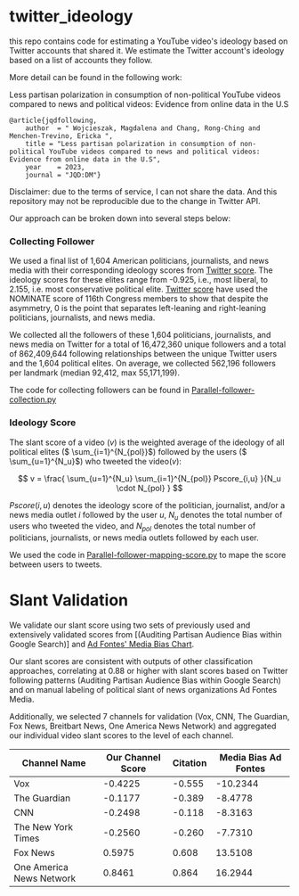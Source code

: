 # twitter_ideology
this repo contains code for estimating a YouTube video's ideology based on Twitter accounts that shared it. We estimate the Twitter account's ideology based on a list of accounts they follow. 

More detail can be found in the following work: 

Less partisan polarization in consumption of non-political YouTube videos compared to news and political videos: Evidence from online data in the U.S
```
@article{jqdfollowing,
    author  = " Wojcieszak, Magdalena and Chang, Rong-Ching and Menchen-Trevino, Ericka ", 
    title = "Less partisan polarization in consumption of non-political YouTube videos compared to news and political videos: Evidence from online data in the U.S",
    year    = 2023,
    journal = "JQD:DM"}
```

Disclaimer: due to the terms of service, I can not share the data. And this repository may not be reproducible due to the change in Twitter API.  

Our approach can be broken down into several steps below: 

###  Collecting Follower

We used a final list of 1,604 American politicians, journalists, and news media with their corresponding ideology scores from [Twitter score](https://github.com/sdmccabe/new-tweetscores). The ideology scores for these elites range from  -0.925, i.e., most liberal, to 2.155, i.e. most conservative political elite. [Twitter score](https://github.com/sdmccabe/new-tweetscores) have used the NOMINATE score of 116th Congress members to show that despite the asymmetry, 0 is the point that separates left-leaning and right-leaning politicians, journalists, and news media. 

We collected all the followers of these 1,604 politicians, journalists, and news media on Twitter for a total of 16,472,360 unique followers and a total of 862,409,644 following relationships between the unique Twitter users and the 1,604 political elites. On average, we collected 562,196 followers per landmark (median 92,412, max 55,171,199).

The code for collecting followers can be found in [Parallel-follower-collection.py](Parallel-follower-collection.py)

### Ideology Score

The slant score of a video ($` v`$) is the weighted average of the ideology of all political elites ($` \sum_{i=1}^{N_{pol}}`$) followed by the users ($` \sum_{u=1}^{N_u}`$) who tweeted the video($` v`$):

$$ v = \frac{ \sum_{u=1}^{N_u} \sum_{i=1}^{N_{pol}} Pscore_{i,u} }{N_u \cdot N_{pol} } $$

 $` Pscore(i,u) `$ denotes the ideology score of the politician, journalist, and/or a news media outlet $` i`$ followed by the user $` u`$, $` N_u`$ denotes the total number of users who tweeted the video, and $` N_{pol}`$ denotes the total number of politicians, journalists, or news media outlets followed by each user. 

 We used the code in [Parallel-follower-mapping-score.py](Parallel-follower-mapping-score.py) to mape the score between users to tweets. 



# Slant Validation

We validate our slant score using two sets of previously used and extensively validated scores from [(Auditing Partisan Audience Bias within Google Search)] and [Ad Fontes' Media Bias Chart](https://adfontesmedia.com/interactive-media-bias-chart/).

Our slant scores are consistent with outputs of other classification approaches, correlating at 0.88 or higher with slant scores based on Twitter following patterns (Auditing Partisan Audience Bias within Google Search) and on manual labeling of political slant of news organizations Ad Fontes Media. 

Additionally, we selected 7 channels for validation (Vox, CNN, The Guardian, Fox News, Breitbart News, One America News Network) and aggregated our individual video slant scores to the level of each channel.


| Channel Name               | Our Channel Score | Citation                   | Media Bias Ad Fontes |
|---------------------------|-------------------|-----------------------------|----------------------|
| Vox                       | -0.4225           | -0.555                      | -10.2344             |
| The Guardian              | -0.1177           | -0.389                      | -8.4778              |
| CNN                       | -0.2498           | -0.118                      | -8.3163              |
| The New York Times        | -0.2560           | -0.260                      | -7.7310              |
| Fox News                  | 0.5975            | 0.608                       | 13.5108              |
| One America News Network  | 0.8461            | 0.864                       | 16.2944              |



 
